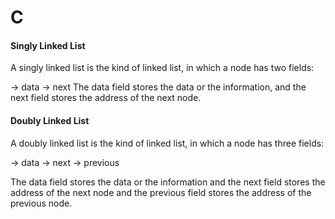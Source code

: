 # C


####    Singly Linked List

A singly linked list is the kind of linked list, in which a node has two fields:

-> data
-> next
      The data field stores the data or the information, and the next field stores the address of the next node.





####   Doubly Linked List


A doubly linked list is the kind of linked list, in which a node has three fields:

-> data
-> next
-> previous

The data field stores the data or the information and the next field stores the address of the next node and the previous field stores the address of the previous node.



